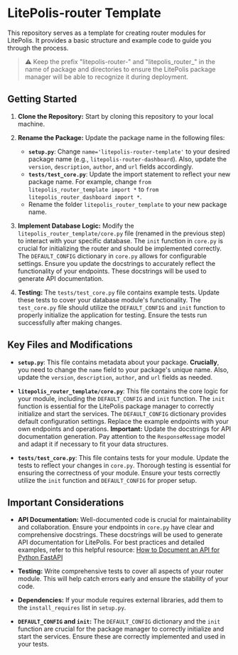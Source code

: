 # LitePolis-router Template

This repository serves as a template for creating router modules for LitePolis.  It provides a basic structure and example code to guide you through the process.

> :warning: Keep the prefix "litepolis-router-" and "litepolis_router_" in the name of package and directories to ensure the LitePolis package manager will be able to recognize it during deployment.

## Getting Started

1. **Clone the Repository:** Start by cloning this repository to your local machine.

2. **Rename the Package:**  Update the package name in the following files:
    * **`setup.py`**: Change `name='litepolis-router-template'` to your desired package name (e.g., `litepolis-router-dashboard`).  Also, update the `version`, `description`, `author`, and `url` fields accordingly.
    * **`tests/test_core.py`**: Update the import statement to reflect your new package name. For example, change `from litepolis_router_template import *` to `from litepolis_router_dashboard import *`.
    * Rename the folder `litepolis_router_template` to your new package name.

3. **Implement Database Logic:** Modify the `litepolis_router_template/core.py` file (renamed in the previous step) to interact with your specific database.  The `init` function in `core.py` is crucial for initializing the router and should be implemented correctly.  The `DEFAULT_CONFIG` dictionary in `core.py` allows for configurable settings. Ensure you update the docstrings to accurately reflect the functionality of your endpoints.  These docstrings will be used to generate API documentation.

4. **Testing:** The `tests/test_core.py` file contains example tests. Update these tests to cover your database module's functionality.  The `test_core.py` file should utilize the `DEFAULT_CONFIG` and `init` function to properly initialize the application for testing. Ensure the tests run successfully after making changes.

## Key Files and Modifications

* **`setup.py`**:  This file contains metadata about your package.  **Crucially**, you need to change the `name` field to your package's unique name.  Also, update the `version`, `description`, `author`, and `url` fields as needed.

* **`litepolis_router_template/core.py`**: This file contains the core logic for your module, including the `DEFAULT_CONFIG` and `init` function.  The `init` function is essential for the LitePolis package manager to correctly initialize and start the services.  The `DEFAULT_CONFIG` dictionary provides default configuration settings.  Replace the example endpoints with your own endpoints and operations.  **Important:** Update the docstrings for API documentation generation.  Pay attention to the `ResponseMessage` model and adapt it if necessary to fit your data structures.

* **`tests/test_core.py`**: This file contains tests for your module.  Update the tests to reflect your changes in `core.py`.  Thorough testing is essential for ensuring the correctness of your module.  Ensure your tests correctly utilize the `init` function and `DEFAULT_CONFIG` for proper setup.

## Important Considerations

* **API Documentation:**  Well-documented code is crucial for maintainability and collaboration.  Ensure your endpoints in `core.py` have clear and comprehensive docstrings. These docstrings will be used to generate API documentation for LitePolis. For best practices and detailed examples, refer to this helpful resource: [How to Document an API for Python FastAPI](https://medium.com/codex/how-to-document-an-api-for-python-fastapi-best-practices-for-maintainable-and-readable-code-a183a3f7f036)

* **Testing:**  Write comprehensive tests to cover all aspects of your router module.  This will help catch errors early and ensure the stability of your code.

* **Dependencies:**  If your module requires external libraries, add them to the `install_requires` list in `setup.py`.
* **`DEFAULT_CONFIG` and `init`:** The `DEFAULT_CONFIG` dictionary and the `init` function are crucial for the package manager to correctly initialize and start the services. Ensure these are correctly implemented and used in your tests.

